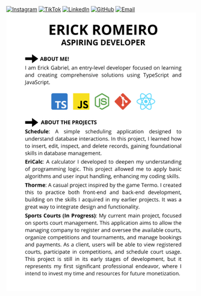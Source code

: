 [![Instagram](https://img.shields.io/badge/Instagram-%23E4405F.svg?style=for-the-badge&logo=Instagram&logoColor=white)](https://www.instagram.com/erick.gabz/?__pwa=1)
[![TikTok](https://img.shields.io/badge/TikTok-%23010101.svg?style=for-the-badge&logo=TikTok&logoColor=%23FFFFFF)](https://www.tiktok.com/@erick.gabz?_t=8qBvHwRNDDq&_r=1)
[![LinkedIn](https://img.shields.io/badge/LinkedIn-%230077B5.svg?style=for-the-badge&logo=linkedin&logoColor=white)](https://www.linkedin.com/in/erick-gabriel-de-souza-romeiro-22358b330/)
[![GitHub](https://img.shields.io/badge/GitHub-%2312100E.svg?style=for-the-badge&logo=github&logoColor=white)](https://github.com/ErickRomeiro/ErickGab122)
[![Email](https://img.shields.io/badge/Email-D14836?style=for-the-badge&logo=gmail&logoColor=white)](mailto:egabrieldesouzaromeiro@gmail.com)
[![Header](https://github.com/ErickRomeiro/ErickGab122/blob/main/Perfil%20GitHub.png "Header")](https://github.com/ErickRomeiro)
